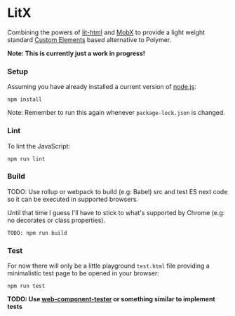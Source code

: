 # LitX

Combining the powers of [lit-html](https://github.com/PolymerLabs/lit-html) and [MobX](https://mobx.js.org) to provide a light weight standard [Custom Elements](https://developer.mozilla.org/en-US/docs/Web/Web_Components/Custom_Elements) based alternative to Polymer.

**Note: This is currently just a work in progress!**

### Setup

Assuming you have already installed a current version of [node.js](https://nodejs.org):

    npm install

Note: Remember to run this again whenever `package-lock.json` is changed.

### Lint

To lint the JavaScript:

    npm run lint

### Build

TODO: Use rollup or webpack to build (e.g: Babel) src and test ES next code so it can be executed in supported browsers.

Until that time I guess I'll have to stick to what's supported by Chrome (e.g: no decorates or class properties).

    TODO: npm run build

### Test

For now there will only be a little playground `test.html` file providing a minimalistic test page to be opened in your browser:

    npm run test

**TODO: Use [web-component-tester](https://github.com/Polymer/web-component-tester) or something similar to implement tests**
